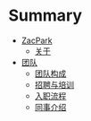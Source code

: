 # Summary

* [ZacPark]()
    * [关于](about.md)
* [团队]()
    * [团队构成](team.md)
    * [招聘与培训](newbie.md)
    * [入职流程](on-boarding.md)
    * [同事介绍](resume.md)